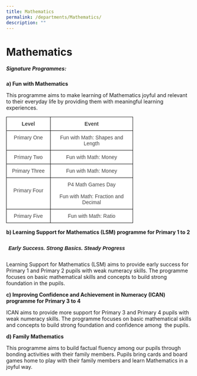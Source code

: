 ```yaml
---
title: Mathematics
permalink: /departments/Mathematics/
description: ""
---
```

Mathematics
===========

##### **Signature Programmes:**

**a) Fun with Mathematics**

This programme aims to make learning of Mathematics joyful and relevant to their everyday life by providing them with meaningful learning experiences.

<style type="text/css">
.tg  {border-collapse:collapse;border-spacing:0;}
.tg td{border-color:black;border-style:solid;border-width:1px;font-family:Arial, sans-serif;font-size:14px;
  overflow:hidden;padding:10px 5px;word-break:normal;}
.tg th{border-color:black;border-style:solid;border-width:1px;font-family:Arial, sans-serif;font-size:14px;
  font-weight:normal;overflow:hidden;padding:10px 5px;word-break:normal;}
.tg .tg-sxkx{background-color:#FFF;color:#454545;text-align:center;vertical-align:top}
.tg .tg-2fwu{background-color:#FFF;color:#454545;font-weight:bold;text-align:center;vertical-align:top}
</style>
<table class="tg" style="undefined;table-layout: fixed; width: 343px">
<colgroup>
<col style="width: 119px">
<col style="width: 224px">
</colgroup>
<thead>
  <tr>
    <th class="tg-2fwu">Level</th>
    <th class="tg-2fwu">Event</th>
  </tr>
</thead>
<tbody>
  <tr>
    <td class="tg-sxkx">Primary One</td>
    <td class="tg-sxkx">Fun with Math: Shapes and Length</td>
  </tr>
  <tr>
    <td class="tg-sxkx">Primary Two</td>
    <td class="tg-sxkx">Fun with Math: Money</td>
  </tr>
  <tr>
    <td class="tg-sxkx">Primary Three</td>
    <td class="tg-sxkx">Fun with Math: Money</td>
  </tr>
  <tr>
    <td class="tg-sxkx"><br>Primary Four<br></td>
    <td class="tg-sxkx">P4 Math Games Day<br><br>Fun with Math: Fraction and Decimal</td>
  </tr>
  <tr>
    <td class="tg-sxkx">Primary Five</td>
    <td class="tg-sxkx">Fun with Math: Ratio</td>
  </tr>
</tbody>
</table>

**b) Learning Support for Mathematics (LSM) programme for Primary 1 to 2**

<style type="text/css">
.tg  {border-collapse:collapse;border-spacing:0;}
.tg td{border-color:black;border-style:solid;border-width:1px;font-family:Arial, sans-serif;font-size:14px;
  overflow:hidden;padding:10px 5px;word-break:normal;}
.tg th{border-color:black;border-style:solid;border-width:1px;font-family:Arial, sans-serif;font-size:14px;
  font-weight:normal;overflow:hidden;padding:10px 5px;word-break:normal;}
.tg .tg-vg6y{border-color:#ffffff;font-style:italic;font-weight:bold;text-align:center;vertical-align:top}
</style>
<table class="tg">
<thead>
  <tr>
    <td class="tg-vg6y">Early Success. Strong Basics. Steady Progress</td>
  </tr>
</thead>
</table>

Learning Support for Mathematics (LSM) aims to provide early success for Primary 1 and Primary 2 pupils with weak numeracy skills. The programme focuses on basic mathematical skills and concepts to build strong foundation in the pupils.

**c) Improving Confidence and Achievement in Numeracy (ICAN) programme for Primary 3 to 4**

ICAN aims to provide more support for Primary 3 and Primary 4 pupils with weak numeracy skills. The programme focuses on basic mathematical skills and concepts to build strong foundation and confidence among  the pupils.

  

**d) Family Mathematics**

This programme aims to build factual fluency among our pupils through bonding activities with their family members. Pupils bring cards and board games home to play with their family members and learn Mathematics in a joyful way.
